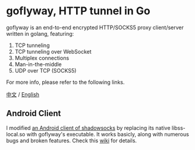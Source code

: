 # goflyway, HTTP tunnel in Go

goflyway is an end-to-end encrypted HTTP/SOCKS5 proxy client/server written in golang, featuring:

1. TCP tunneling
2. TCP tunneling over WebSocket
3. Multiplex connections
4. Man-in-the-middle
5. UDP over TCP (SOCKS5)

For more info, please refer to the following links.

[中文](https://github.com/coyove/goflyway/wiki/%E4%BD%BF%E7%94%A8%E6%95%99%E7%A8%8B) / [English](https://github.com/coyove/goflyway/wiki/Getting-Started)

## Android Client

I modified [an Android client of shadowsocks](https://github.com/shadowsocks/shadowsocks-android/) by replacing its native libss-local.so with goflyway's executable. It works basicly, along with numerous bugs and broken features. Check this [wiki](https://github.com/coyove/goflyway/wiki/Android-%E5%AE%A2%E6%88%B7%E7%AB%AF) for details.